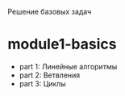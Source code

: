 Решение базовых задач
# module1-basics
  - part 1: Линейные алгоритмы
  - part 2: Ветвления
  - part 3: Циклы
